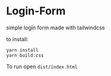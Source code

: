 # Login-Form
simple login form made with tailwindcss

to install:
```
yarn install
yarn build:css
```

To run open `dist/index.html`
